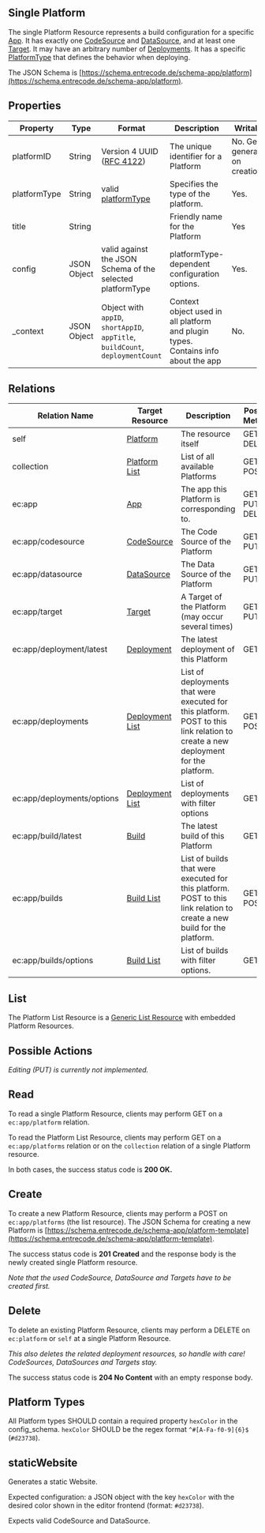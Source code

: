 ## Single Platform

The single Platform Resource represents a build configuration for a specific [App](./app/). It has exactly one [CodeSource](./codesource/) and [DataSource](./datasource/), and at least one [Target](./target/). It may have an arbitrary number of [Deployments](./deployment/#list).
It has a specific [PlatformType](#platform-types) that defines the behavior when deploying.

The JSON Schema is [https://schema.entrecode.de/schema-app/platform](https://schema.entrecode.de/schema-app/platform).

## Properties

| Property | Type | Format | Description | Writable |
|----------|------|--------|-------------|----------|
|platformID| String | Version 4 UUID ([RFC 4122](http://tools.ietf.org/html/rfc4122))| The unique identifier for a Platform | No. Gets generated on creation. |
|platformType| String | valid [platformType](#platform-types) | Specifies the type of the platform. | Yes. |
|title|String||Friendly name for the Platform|Yes|
|config| JSON Object | valid against the JSON Schema of the selected platformType | platformType-dependent configuration options. | Yes. |
|_context| JSON Object | Object with `appID`, `shortAppID`, `appTitle`, `buildCount`, `deploymentCount` | Context object used in all platform and plugin types. Contains info about the app | No. |

## Relations

| Relation Name | Target Resource | Description |Possible Methods |
|---------------|-----------------|-------------|-----------------|
| self          | [Platform](#)| The resource itself | GET, DELETE |
| collection    | [Platform List](#list)| List of all available Platforms | GET, POST|
| ec:app | [App](./app/) | The app this Platform is corresponding to. | GET, PUT, DELETE |
| ec:app/codesource | [CodeSource](./codesource/) | The Code Source of the Platform | GET, PUT |
| ec:app/datasource | [DataSource](./datasource/) | The Data Source of the Platform | GET, PUT |
| ec:app/target | [Target](./target/) | A Target of the Platform (may occur several times) | GET, PUT |
| ec:app/deployment/latest | [Deployment](./deployment/) | The latest deployment of this Platform | GET |
| ec:app/deployments | [Deployment List](./deployment/#list) | List of deployments that were executed for this platform. POST to this link relation to create a new deployment for the platform. | GET, POST |
| ec:app/deployments/options | [Deployment List](./deployment/#list) | List of deployments with filter options | GET |
| ec:app/build/latest | [Build](./build/) | The latest build of this Platform | GET |
| ec:app/builds | [Build List](./build/#list) | List of builds that were executed for this platform. POST to this link relation to create a new build for the platform. | GET, POST |
| ec:app/builds/options | [Build List](./build/#list) | List of builds with filter options. | GET |

## List

The Platform List Resource is a [Generic List Resource](/#generic-list-resources) with embedded Platform Resources.

## Possible Actions

*Editing (PUT) is currently not implemented.* 

## Read

To read a single Platform Resource, clients may perform GET on a `ec:app/platform` relation.

To read the Platform List Resource, clients may perform GET on a `ec:app/platforms` relation or on the `collection` relation of a single Platform resource.

In both cases, the success status code is **200 OK.**

## Create

To create a new Platform Resource, clients may perform a POST on `ec:app/platforms` (the list resource). The JSON Schema for creating a new Platform is [https://schema.entrecode.de/schema-app/platform-template](https://schema.entrecode.de/schema-app/platform-template). 

The success status code is **201 Created** and the response body is the newly created single Platform resource.

*Note that the used CodeSource, DataSource and Targets have to be created first.*

## Delete

To delete an existing Platform Resource, clients may perform a DELETE on `ec:platform` or `self` at a single Platform Resource.

*This also deletes the related deployment resources, so handle with care! CodeSources, DataSources and Targets stay.*

The success status code is **204 No Content** with an empty response body.

## Platform Types
All Platform types SHOULD contain a required property `hexColor` in the config_schema. `hexColor` SHOULD be the regex format `^#[A-Fa-f0-9]{6}$` (`#d23738`).

## staticWebsite

Generates a static Website.

Expected configuration: a JSON object with the key `hexColor` with the desired color shown in the editor frontend (format: `#d23738`).

Expects valid CodeSource and DataSource.
